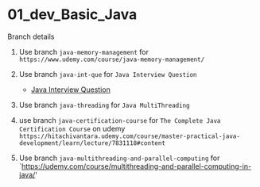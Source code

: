 # 01_dev_Basic_Java

Branch details

1. Use branch `java-memory-management` for `https://www.udemy.com/course/java-memory-management/`
2. Use branch `java-int-que` for `Java Interview Question`
	- [Java Interview Question](https://www.journaldev.com/2366/core-java-interview-questions-and-answers)
	
3. Use branch `java-threading` for `Java MultiThreading`
4. use branch `java-certification-course` for `The Complete Java Certification Course` on udemy `https://hitachivantara.udemy.com/course/master-practical-java-development/learn/lecture/7831118#content`

5.  Use branch `java-multithreading-and-parallel-computing` for `https://udemy.com/course/multithreading-and-parallel-computing-in-java/'